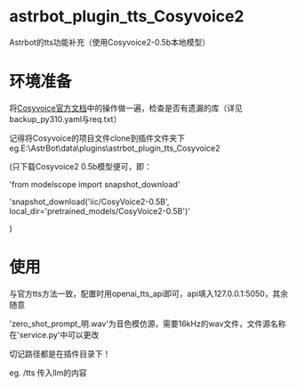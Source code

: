 # astrbot_plugin_tts_Cosyvoice2

Astrbot的tts功能补充（使用Cosyvoice2-0.5b本地模型）

# 环境准备

将[Cosyvoice官方文档](https://www.modelscope.cn/models/iic/CosyVoice2-0.5B/summary)中的操作做一遍，检查是否有遗漏的库（详见backup_py310.yaml与req.txt）

记得将Cosyvoice的项目文件clone到插件文件夹下 eg.E:\AstrBot\data\plugins\astrbot_plugin_tts_Cosyvoice2

(只下载Cosyvoice2 0.5b模型便可，即：

'from modelscope import snapshot_download'  

'snapshot_download('iic/CosyVoice2-0.5B', local_dir='pretrained_models/CosyVoice2-0.5B')'

) 

# 使用

与官方tts方法一致，配置时用openai_tts_api即可，api填入127.0.0.1:5050，其余随意

'zero_shot_prompt_明.wav'为音色模仿源，需要16kHz的wav文件，文件源名称在'service.py'中可以更改

切记路径都是在插件目录下！

eg. /tts 传入llm的内容
